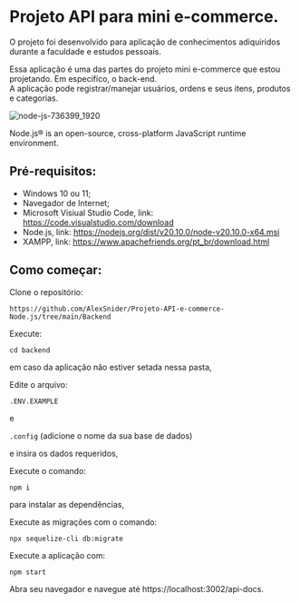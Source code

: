 # Projeto API para mini e-commerce.

O projeto foi desenvolvido para aplicação de conhecimentos adiquiridos durante a faculdade e estudos pessoais. <br/>

Essa aplicação é uma das partes do projeto mini e-commerce que estou projetando. Em especifíco, o back-end. <br/>
A aplicação pode registrar/manejar usuários, ordens e seus itens, produtos e categorias.

![node-js-736399_1920](https://github.com/AlexSnider/Projeto-API-e-commerce-Node.js/assets/103783575/18da5724-9985-4320-ae21-800a2ebfb092)

Node.js® is an open-source, cross-platform JavaScript runtime environment.


## Pré-requisitos:

* Windows 10 ou 11;
* Navegador de Internet;
* Microsoft Visiual Studio Code, link: https://code.visualstudio.com/download
* Node.js, link: https://nodejs.org/dist/v20.10.0/node-v20.10.0-x64.msi
* XAMPP, link: https://www.apachefriends.org/pt_br/download.html

## Como começar:

Clone o repositório:

```
https://github.com/AlexSnider/Projeto-API-e-commerce-Node.js/tree/main/Backend
```

Execute:
```
cd backend
```
em caso da aplicação não estiver setada nessa pasta,

Edite o arquivo:

`.ENV.EXAMPLE`

e

`.config` (adicione o nome da sua base de dados)

e insira os dados requeridos,

Execute o comando:
```
npm i
```
para instalar as dependências,

Execute as migrações com o comando:

```
npx sequelize-cli db:migrate
```

Execute a aplicação com:
```
npm start
```

Abra seu navegador e navegue até https://localhost:3002/api-docs.


